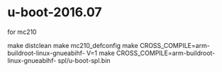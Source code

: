 # u-boot-2016.07
for mc210

make distclean
make mc210_defconfig
make CROSS_COMPILE=arm-buildroot-linux-gnueabihf- V=1
make CROSS_COMPILE=arm-buildroot-linux-gnueabihf- spl/u-boot-spl.bin
